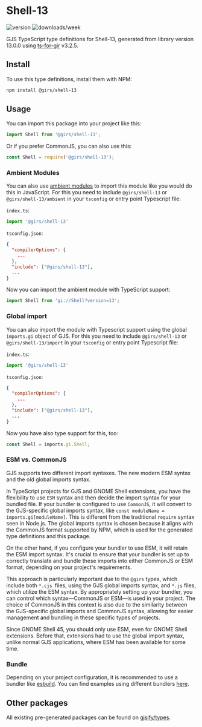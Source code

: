 
# Shell-13

![version](https://img.shields.io/npm/v/@girs/shell-13)
![downloads/week](https://img.shields.io/npm/dw/@girs/shell-13)


GJS TypeScript type definitions for Shell-13, generated from library version 13.0.0 using [ts-for-gir](https://github.com/gjsify/ts-for-gir) v3.2.5.


## Install

To use this type definitions, install them with NPM:
```bash
npm install @girs/shell-13
```

## Usage

You can import this package into your project like this:
```ts
import Shell from '@girs/shell-13';
```

Or if you prefer CommonJS, you can also use this:
```ts
const Shell = require('@girs/shell-13');
```

### Ambient Modules

You can also use [ambient modules](https://github.com/gjsify/ts-for-gir/tree/main/packages/cli#ambient-modules) to import this module like you would do this in JavaScript.
For this you need to include `@girs/shell-13` or `@girs/shell-13/ambient` in your `tsconfig` or entry point Typescript file:

`index.ts`:
```ts
import '@girs/shell-13'
```

`tsconfig.json`:
```json
{
  "compilerOptions": {
    ...
  },
  "include": ["@girs/shell-13"],
  ...
}
```

Now you can import the ambient module with TypeScript support: 

```ts
import Shell from 'gi://Shell?version=13';
```

### Global import

You can also import the module with Typescript support using the global `imports.gi` object of GJS.
For this you need to include `@girs/shell-13` or `@girs/shell-13/import` in your `tsconfig` or entry point Typescript file:

`index.ts`:
```ts
import '@girs/shell-13'
```

`tsconfig.json`:
```json
{
  "compilerOptions": {
    ...
  },
  "include": ["@girs/shell-13"],
  ...
}
```

Now you have also type support for this, too:

```ts
const Shell = imports.gi.Shell;
```


### ESM vs. CommonJS

GJS supports two different import syntaxes. The new modern ESM syntax and the old global imports syntax.

In TypeScript projects for GJS and GNOME Shell extensions, you have the flexibility to use `ESM` syntax and then decide the import syntax for your bundled file. If your bundler is configured to use `CommonJS`, it will convert to the GJS-specific global imports syntax, like `const moduleName = imports.gi[moduleName]`. This is different from the traditional `require` syntax seen in Node.js. The global imports syntax is chosen because it aligns with the CommonJS format supported by NPM, which is used for the generated type definitions and this package.

On the other hand, if you configure your bundler to use ESM, it will retain the ESM import syntax. It's crucial to ensure that your bundler is set up to correctly translate and bundle these imports into either CommonJS or ESM format, depending on your project's requirements.

This approach is particularly important due to the `@girs` types, which include both `*.cjs `files, using the GJS global imports syntax, and `*.js` files, which utilize the ESM syntax. By appropriately setting up your bundler, you can control which syntax—CommonJS or ESM—is used in your project. The choice of CommonJS in this context is also due to the similarity between the GJS-specific global imports and CommonJS syntax, allowing for easier management and bundling in these specific types of projects.

Since GNOME Shell 45, you should only use ESM, even for GNOME Shell extensions. Before that, extensions had to use the global import syntax, unlike normal GJS applications, where ESM has been available for some time.

### Bundle

Depending on your project configuration, it is recommended to use a bundler like [esbuild](https://esbuild.github.io/). You can find examples using different bundlers [here](https://github.com/gjsify/ts-for-gir/tree/main/examples).

## Other packages

All existing pre-generated packages can be found on [gjsify/types](https://github.com/gjsify/types).

